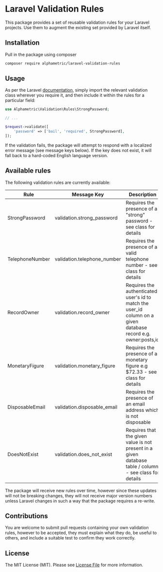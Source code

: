 # Laravel Validation Rules

This package provides a set of reusable validation rules for your Laravel projects. Use them to augment the existing set provided by Laravel itself.

## Installation

Pull in the package using composer

```bash
composer require alphametric/laravel-validation-rules
```

## Usage

As per the Laravel [documentation](https://laravel.com/docs/5.8/validation#using-rule-objects), simply import the relevant validation class wherever you require it, and then include it within the rules for a particular field:

```php
use Alphametric\Validation\Rules\StrongPassword;

// ...

$request->validate([
    'password' => ['bail', 'required', StrongPassword],
]);
```

If the validation fails, the package will attempt to respond with a localized error message (see message keys below). If the key does not exist, it will fall back to a hard-coded English language version.

## Available rules

The following validation rules are currently available:

| Rule            | Message Key                 | Description |
| --------------- | --------------------------- | ----------- |
| StrongPassword  | validation.strong_password  | Requires the presence of a "strong" password - see class for details |
| TelephoneNumber | validation.telephone_number | Requires the presence of a valid telephone number - see class for details |
| RecordOwner     | validation.record_owner     | Requires the authenticated user's id to match the user_id column on a given database record e.g. owner:posts,id |
| MonetaryFigure  | validation.monetary_figure  | Requires the presence of a monetary figure e.g $72.33 - see class for details |
| DisposableEmail | validation.disposable_email | Requires the presence of an email address which is not disposable |
| DoesNotExist    | validation.does_not_exist   | Requires that the given value is not present in a given database table / column - see class for details |

The package will receive new rules over time, however since these updates will not be breaking changes, they will not receive major version numbers unless Laravel changes in such a way that the package requires a re-write.

## Contributions

You are welcome to submit pull requests containing your own validation rules, however to be accepted, they must explain what they do, be useful to others, and include a suitable test to confirm they work correctly.

## License

The MIT License (MIT). Please see [License File](LICENSE.md) for more information.